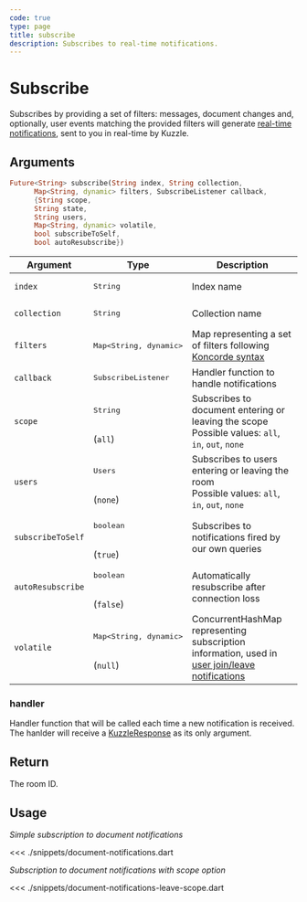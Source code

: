 ```yaml
---
code: true
type: page
title: subscribe
description: Subscribes to real-time notifications.
---
```


# Subscribe

Subscribes by providing a set of filters: messages, document changes and, optionally, user events matching the provided filters will generate [real-time notifications](/core/2/api/essentials/notifications), sent to you in real-time by Kuzzle.

## Arguments

```dart
Future<String> subscribe(String index, String collection,
      Map<String, dynamic> filters, SubscribeListener callback,
      {String scope,
      String state,
      String users,
      Map<String, dynamic> volatile,
      bool subscribeToSelf,
      bool autoResubscribe})
```

| Argument     | Type                                    | Description                                         |
|--------------|-----------------------------------------|----------------------------------------------------------------------------------------------------------------|
| `index`      | <pre>String</pre>                       | Index name                                            |
| `collection` | <pre>String</pre>                      | Collection name                                       |
| `filters`    | <pre>Map<String, dynamic></pre>        | Map representing a set of filters following [Koncorde syntax](/core/2/api/koncorde-filters-syntax/terms) |
| `callback`   | <pre>SubscribeListener</pre>          | Handler function to handle notifications                    |
| `scope`           | <pre>String</pre><br/>(`all`)   | Subscribes to document entering or leaving the scope<br/>Possible values: `all`, `in`, `out`, `none`| yes |
| `users`           | <pre>Users</pre><br/>(`none`)  | Subscribes to users entering or leaving the room<br/>Possible values: `all`, `in`, `out`, `none`| yes |
| `subscribeToSelf` | <pre>boolean</pre><br/>(`true`)    | Subscribes to notifications fired by our own queries |
| `autoResubscribe` | <pre>boolean</pre><br/>(`false`)    | Automatically resubscribe after connection loss |
| `volatile`        | <pre>Map<String, dynamic></pre><br/>(`null`) | ConcurrentHashMap representing subscription information, used in [user join/leave notifications](/core/2/api/essentials/volatile-data)  |

### handler

Handler function that will be called each time a new notification is received.
The hanlder will receive a [KuzzleResponse](/sdk/dart/2/essentials/realtime-notifications) as its only argument.

## Return

The room ID.

## Usage

_Simple subscription to document notifications_

<<< ./snippets/document-notifications.dart

_Subscription to document notifications with scope option_

<<< ./snippets/document-notifications-leave-scope.dart
